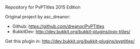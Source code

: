 Repository for PvPTitles 2015 Edition

Original project by asc_dreanor:
- Github: https://github.com/dreanor/PvPTitles
- BukkitDev: http://dev.bukkit.org/bukkit-plugins/pvp-titles/

Get this plugin in: http://dev.bukkit.org/bukkit-plugins/pvptitles/
